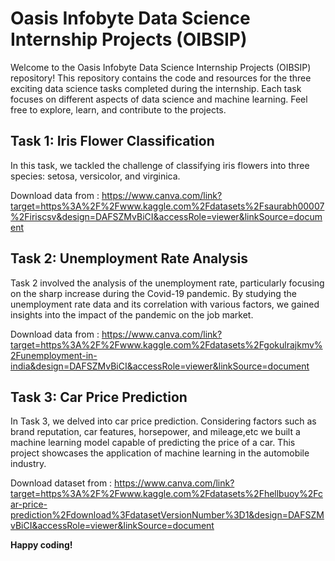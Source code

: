 # Oasis Infobyte Data Science Internship Projects (OIBSIP)

Welcome to the Oasis Infobyte Data Science Internship Projects (OIBSIP) repository! This repository contains the code and resources for the three exciting data science tasks completed during the internship. Each task focuses on different aspects of data science and machine learning. Feel free to explore, learn, and contribute to the projects.

## Task 1: Iris Flower Classification

In this task, we tackled the challenge of classifying iris flowers into three species: setosa, versicolor, and virginica.

Download data from : https://www.canva.com/link?target=https%3A%2F%2Fwww.kaggle.com%2Fdatasets%2Fsaurabh00007%2Firiscsv&design=DAFSZMvBiCI&accessRole=viewer&linkSource=document

## Task 2: Unemployment Rate Analysis

Task 2 involved the analysis of the unemployment rate, particularly focusing on the sharp increase during the Covid-19 pandemic. By studying the unemployment rate data and its correlation with various factors, we gained insights into the impact of the pandemic on the job market.

Download data from : https://www.canva.com/link?target=https%3A%2F%2Fwww.kaggle.com%2Fdatasets%2Fgokulrajkmv%2Funemployment-in-india&design=DAFSZMvBiCI&accessRole=viewer&linkSource=document

## Task 3: Car Price Prediction

In Task 3, we delved into car price prediction. Considering factors such as brand reputation, car features, horsepower, and mileage,etc we built a machine learning model capable of predicting the price of a car. This project showcases the application of machine learning in the automobile industry.

Download dataset from : https://www.canva.com/link?target=https%3A%2F%2Fwww.kaggle.com%2Fdatasets%2Fhellbuoy%2Fcar-price-prediction%2Fdownload%3FdatasetVersionNumber%3D1&design=DAFSZMvBiCI&accessRole=viewer&linkSource=document


**Happy coding!**

